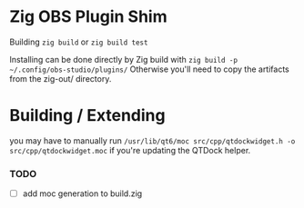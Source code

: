 # Zig OBS Plugin Shim

Building 
`zig build`
or
`zig build test`

Installing can be done directly by Zig build with
`zig build -p ~/.config/obs-studio/plugins/`
Otherwise you'll need to copy the artifacts from the zig-out/ directory.


# Building / Extending
you may have to manually run 
`/usr/lib/qt6/moc src/cpp/qtdockwidget.h -o src/cpp/qtdockwidget.moc`
if you're updating the QTDock helper.

### TODO
 - [ ] add moc generation to build.zig
